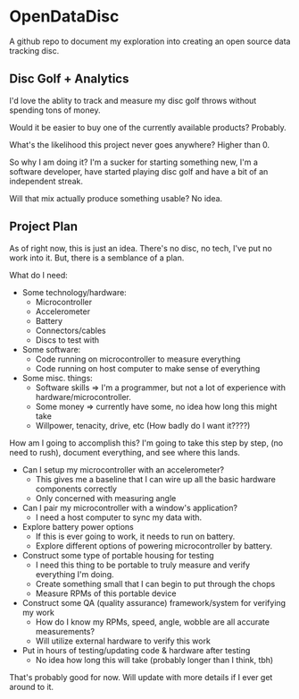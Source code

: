 # OpenDataDisc

A github repo to document my exploration into creating an open source data tracking disc.

## Disc Golf + Analytics

I'd love the ablity to track and measure my disc golf throws without spending tons of money.

Would it be easier to buy one of the currently available products? Probably.

What's the likelihood this project never goes anywhere? Higher than 0.

So why I am doing it? I'm a sucker for starting something new, I'm a software developer, have started playing disc golf and have a bit of an independent streak.

Will that mix actually produce something usable? No idea.

## Project Plan

As of right now, this is just an idea. There's no disc, no tech, I've put no work into it. But, there is a semblance of a plan.

What do I need:

* Some technology/hardware:
  * Microcontroller
  * Accelerometer
  * Battery
  * Connectors/cables
  * Discs to test with
* Some software:
  * Code running on microcontroller to measure everything
  * Code running on host computer to make sense of everything
* Some misc. things:
  * Software skills => I'm a programmer, but not a lot of experience with hardware/microcontroller.
  * Some money => currently have some, no idea how long this might take
  * Willpower, tenacity, drive, etc (How badly do I want it????)

How am I going to accomplish this? I'm going to take this step by step, (no need to rush), document everything, and see where this lands.

* Can I setup my microcontroller with an accelerometer?
  * This gives me a baseline that I can wire up all the basic hardware components correctly
  * Only concerned with measuring angle
* Can I pair my microcontroller with a window's application?
  * I need a host computer to sync my data with.
* Explore battery power options
  * If this is ever going to work, it needs to run on battery.
  * Explore different options of powering microcontroller by battery.
* Construct some type of portable housing for testing
  * I need this thing to be portable to truly measure and verify everything I'm doing.
  * Create something small that I can begin to put through the chops
  * Measure RPMs of this portable device
* Construct some QA (quality assurance) framework/system for verifying my work
  * How do I know my RPMs, speed, angle, wobble are all accurate measurements?
  * Will utilize external hardware to verify this work
* Put in hours of testing/updating code & hardware after testing
  * No idea how long this will take (probably longer than I think, tbh)

That's probably good for now. Will update with more details if I ever get around to it.